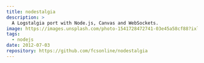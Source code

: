 ```yaml
---
title: nodestalgia
description: >
  A Logstalgia port with Node.js, Canvas and WebSockets.
image: https://images.unsplash.com/photo-1541728472741-03e45a58cf88?ixlib=rb-1.2.1&ixid=eyJhcHBfaWQiOjEyMDd9&auto=format&fit=crop&w=1489&q=80
tags:
  - nodejs
date: 2012-07-03
repository: https://github.com/fcsonline/nodestalgia
---
```

